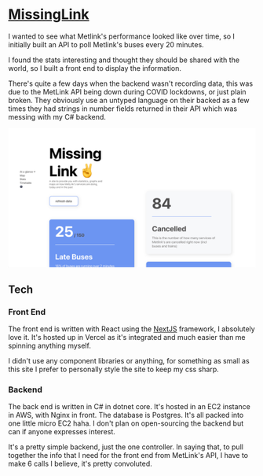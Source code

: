 # [MissingLink](https://missinglink.link)

I wanted to see what Metlink's performance looked like over time, so I initially built an API to poll Metlink's buses every 20 minutes.

I found the stats interesting and thought they should be shared with the world, so I built a front end to display the information.

There's quite a few days when the backend wasn't recording data, this was due to the MetLink API being down during COVID lockdowns, or just plain broken. They obviously use an untyped language on their backed as a few times they had strings in number fields returned in their API which was messing with my C# backend.

<p align="center">
  <img src="public/preview.png">
</p>

## Tech

### Front End

The front end is written with React using the [NextJS](https://nextjs.org/) framework, I absolutely love it. It's hosted up in Vercel as it's integrated and much easier than me spinning anything myself.

I didn't use any component libraries or anything, for something as small as this site I prefer to personally style the site to keep my css sharp.

### Backend

The back end is written in C# in dotnet core. It's hosted in an EC2 instance in AWS, with Nginx in front. The database is Postgres. It's all packed into one little micro EC2 haha. I don't plan on open-sourcing the backend but can if anyone expresses interest.

It's a pretty simple backend, just the one controller. In saying that, to pull together the info that I need for the front end from MetLink's API, I have to make 6 calls I believe, it's pretty convoluted.
